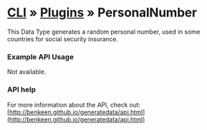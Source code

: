 # [CLI](../../../../../cli/README.md) &raquo; [Plugins](../../../../../cli/PLUGINS.md) &raquo; PersonalNumber

This Data Type generates a random personal number, used in some countries for social security insurance.

### Example API Usage

Not available.

### API help

For more information about the API, check out:
[http://benkeen.github.io/generatedata/api.html](http://benkeen.github.io/generatedata/api.html)
